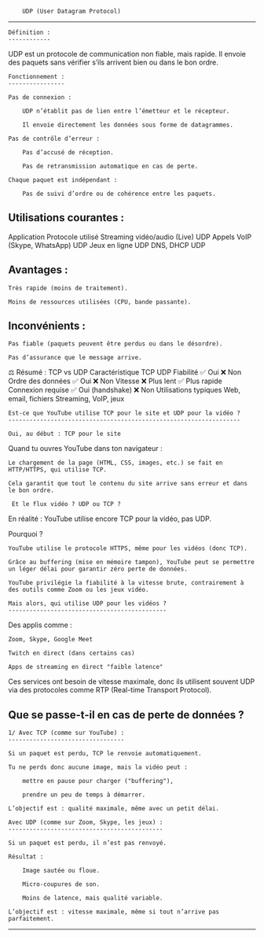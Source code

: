 		UDP (User Datagram Protocol)
************************************************************************************
	
	Définition :
	------------

UDP est un protocole de communication non fiable, mais rapide. Il envoie des paquets sans vérifier s’ils arrivent bien ou dans le bon ordre.
	
	Fonctionnement :
	----------------

    Pas de connexion :

        UDP n’établit pas de lien entre l’émetteur et le récepteur.

        Il envoie directement les données sous forme de datagrammes.

    Pas de contrôle d’erreur :

        Pas d’accusé de réception.

        Pas de retransmission automatique en cas de perte.

    Chaque paquet est indépendant :

        Pas de suivi d’ordre ou de cohérence entre les paquets.

Utilisations courantes :
------------------------

Application	Protocole utilisé
Streaming vidéo/audio (Live)	UDP
Appels VoIP (Skype, WhatsApp)	UDP
Jeux en ligne	UDP
DNS, DHCP	UDP

Avantages :
-----------

    Très rapide (moins de traitement).

    Moins de ressources utilisées (CPU, bande passante).

Inconvénients :
---------------

    Pas fiable (paquets peuvent être perdus ou dans le désordre).

    Pas d’assurance que le message arrive.

⚖️ Résumé : TCP vs UDP
Caractéristique	TCP	UDP
Fiabilité	✅ Oui	❌ Non
Ordre des données	✅ Oui	❌ Non
Vitesse	❌ Plus lent	✅ Plus rapide
Connexion requise	✅ Oui (handshake)	❌ Non
Utilisations typiques	Web, email, fichiers	Streaming, VoIP, jeux

	Est-ce que YouTube utilise TCP pour le site et UDP pour la vidéo ?
	------------------------------------------------------------------

	Oui, au début : TCP pour le site

Quand tu ouvres YouTube dans ton navigateur :

    Le chargement de la page (HTML, CSS, images, etc.) se fait en HTTP/HTTPS, qui utilise TCP.

    Cela garantit que tout le contenu du site arrive sans erreur et dans le bon ordre.

	 Et le flux vidéo ? UDP ou TCP ?
En réalité : YouTube utilise encore TCP pour la vidéo, pas UDP.

Pourquoi ?

    YouTube utilise le protocole HTTPS, même pour les vidéos (donc TCP).

    Grâce au buffering (mise en mémoire tampon), YouTube peut se permettre un léger délai pour garantir zéro perte de données.

    YouTube privilégie la fiabilité à la vitesse brute, contrairement à des outils comme Zoom ou les jeux vidéo.

	Mais alors, qui utilise UDP pour les vidéos ?
	---------------------------------------------

Des applis comme :

    Zoom, Skype, Google Meet

    Twitch en direct (dans certains cas)

    Apps de streaming en direct "faible latence"

Ces services ont besoin de vitesse maximale, donc ils utilisent souvent UDP via des protocoles comme RTP (Real-time Transport Protocol).

 Que se passe-t-il en cas de perte de données ?
-----------------------------------------------

	1/ Avec TCP (comme sur YouTube) :
	---------------------------------

    Si un paquet est perdu, TCP le renvoie automatiquement.

    Tu ne perds donc aucune image, mais la vidéo peut :

        mettre en pause pour charger ("buffering"),

        prendre un peu de temps à démarrer.

    L’objectif est : qualité maximale, même avec un petit délai.

	Avec UDP (comme sur Zoom, Skype, les jeux) :
	--------------------------------------------

    Si un paquet est perdu, il n’est pas renvoyé.

    Résultat :

        Image sautée ou floue.

        Micro-coupures de son.

        Moins de latence, mais qualité variable.

    L’objectif est : vitesse maximale, même si tout n’arrive pas parfaitement.

*****************************************************************************************
